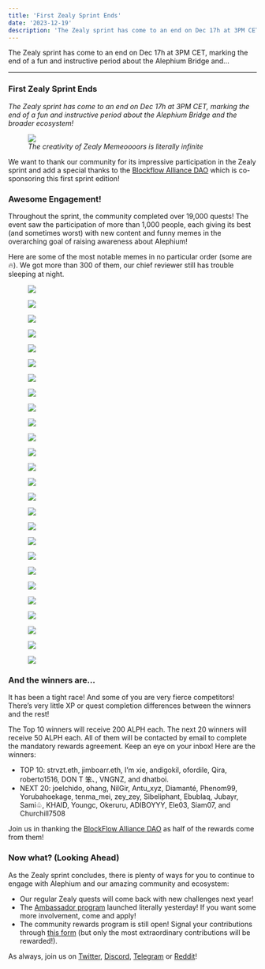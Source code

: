 ```yaml
---
title: 'First Zealy Sprint Ends'
date: '2023-12-19'
description: 'The Zealy sprint has come to an end on Dec 17h at 3PM CET, marking the end of a fun and instructive period about the Alephium Bridge and…'
---
```


The Zealy sprint has come to an end on Dec 17h at 3PM CET, marking the end of a fun and instructive period about the Alephium Bridge and…

---

### First Zealy Sprint Ends

_The Zealy sprint has come to an end on Dec 17h at 3PM CET, marking the end of a fun and instructive period about the Alephium Bridge and the broader ecosystem!_

<figure id="3823" class="graf graf--figure graf-after--p">
<img src="https://cdn-images-1.medium.com/max/800/0*IxGlAubqHVvM4itB" class="graf-image" data-image-id="0*IxGlAubqHVvM4itB" data-width="470" data-height="500" data-is-featured="true" />
<figcaption><em>The creativity of Zealy Memeoooors is literally infinite</em></figcaption>
</figure>

We want to thank our community for its impressive participation in the Zealy sprint and add a special thanks to the <a href="https://twitter.com/Blockflow_DAO" class="markup--anchor markup--p-anchor" data-href="https://twitter.com/Blockflow_DAO" rel="noopener" target="_blank">Blockflow Alliance DAO</a> which is co-sponsoring this first sprint edition!

### Awesome Engagement!

Throughout the sprint, the community completed over 19,000 quests! The event saw the participation of more than 1,000 people, each giving its best (and sometimes worst) with new content and funny memes in the overarching goal of raising awareness about Alephium!

Here are some of the most notable memes in no particular order (some are 🔥). We got more than 300 of them, our chief reviewer still has trouble sleeping at night.

<figure id="b5b0" class="graf graf--figure graf--layoutOutsetRow is-partialWidth graf-after--p" style="width: 26.709%;">
<img src="https://cdn-images-1.medium.com/max/400/1*tkWKga4jtDNgpT9xW2Vo7w.jpeg" class="graf-image" data-image-id="1*tkWKga4jtDNgpT9xW2Vo7w.jpeg" data-width="961" data-height="1200" />
</figure>

<figure id="a4ea" class="graf graf--figure graf--layoutOutsetRowContinue is-partialWidth graf-after--figure" style="width: 40.08%;">
<img src="https://cdn-images-1.medium.com/max/600/1*CQ2oKF6kyRF7i2u0DTECnQ.jpeg" class="graf-image" data-image-id="1*CQ2oKF6kyRF7i2u0DTECnQ.jpeg" data-width="601" data-height="500" />
</figure>

<figure id="d0d6" class="graf graf--figure graf--layoutOutsetRowContinue is-partialWidth graf-after--figure" style="width: 33.211%;">
<img src="https://cdn-images-1.medium.com/max/400/1*-AYiQhPqvMMZtN0-AAzqBg.jpeg" class="graf-image" data-image-id="1*-AYiQhPqvMMZtN0-AAzqBg.jpeg" data-width="2550" data-height="2560" />
</figure>

<figure id="e661" class="graf graf--figure graf--layoutOutsetRow is-partialWidth graf-after--figure" style="width: 32.404%;">
<img src="https://cdn-images-1.medium.com/max/400/1*26H4pGM6b_FZecP8PsCb0w.jpeg" class="graf-image" data-image-id="1*26H4pGM6b_FZecP8PsCb0w.jpeg" data-width="890" data-height="815" />
</figure>

<figure id="dd3b" class="graf graf--figure graf--layoutOutsetRowContinue is-partialWidth graf-after--figure" style="width: 37.211%;">
<img src="https://cdn-images-1.medium.com/max/600/1*EODIsDqd80lXUUjh3Ng01w.png" class="graf-image" data-image-id="1*EODIsDqd80lXUUjh3Ng01w.png" data-width="720" data-height="574" />
</figure>

<figure id="6c15" class="graf graf--figure graf--layoutOutsetRowContinue is-partialWidth graf-after--figure" style="width: 30.386%;">
<img src="https://cdn-images-1.medium.com/max/400/1*MzN-A7QwjtFmxjqUOIsoVQ.png" class="graf-image" data-image-id="1*MzN-A7QwjtFmxjqUOIsoVQ.png" data-width="511" data-height="499" />
</figure>

<figure id="0485" class="graf graf--figure graf--layoutOutsetRow is-partialWidth graf-after--figure" style="width: 34.261%;">
<img src="https://cdn-images-1.medium.com/max/600/1*hscCHccGC2shlwUjJM-Qgw.jpeg" class="graf-image" data-image-id="1*hscCHccGC2shlwUjJM-Qgw.jpeg" data-width="720" data-height="722" />
</figure>

<figure id="6c1a" class="graf graf--figure graf--layoutOutsetRowContinue is-partialWidth graf-after--figure" style="width: 32.302%;">
<img src="https://cdn-images-1.medium.com/max/400/1*_YwW7QiyouN_aMu1o5cpRA.png" class="graf-image" data-image-id="1*_YwW7QiyouN_aMu1o5cpRA.png" data-width="470" data-height="500" />
</figure>

<figure id="0d94" class="graf graf--figure graf--layoutOutsetRowContinue is-partialWidth graf-after--figure" style="width: 33.436%;">
<img src="https://cdn-images-1.medium.com/max/400/1*tqGBiCa8z5MNkovaC4JOpw.jpeg" class="graf-image" data-image-id="1*tqGBiCa8z5MNkovaC4JOpw.jpeg" data-width="1000" data-height="1028" />
</figure>

<figure id="58ae" class="graf graf--figure graf--layoutOutsetRow is-partialWidth graf-after--figure" style="width: 38.515%;">
<img src="https://cdn-images-1.medium.com/max/600/1*IjnyBN7AEjV77AfozePOMw.jpeg" class="graf-image" data-image-id="1*IjnyBN7AEjV77AfozePOMw.jpeg" data-width="748" data-height="499" />
</figure>

<figure id="6f14" class="graf graf--figure graf--layoutOutsetRowContinue is-partialWidth graf-after--figure" style="width: 29.368%;">
<img src="https://cdn-images-1.medium.com/max/400/1*-yYjypHCen0JuzpAzXscEw.jpeg" class="graf-image" data-image-id="1*-yYjypHCen0JuzpAzXscEw.jpeg" data-width="696" data-height="609" />
</figure>

<figure id="e0d2" class="graf graf--figure graf--layoutOutsetRowContinue is-partialWidth graf-after--figure" style="width: 32.117%;">
<img src="https://cdn-images-1.medium.com/max/400/1*4SCLVuOMBwtZTZBSpLgrfg.png" class="graf-image" data-image-id="1*4SCLVuOMBwtZTZBSpLgrfg.png" data-width="625" data-height="500" />
</figure>

<figure id="5226" class="graf graf--figure graf--layoutOutsetRow is-partialWidth graf-after--figure" style="width: 29.222%;">
<img src="https://cdn-images-1.medium.com/max/400/1*6zaUCCVMZpjRfWHYmX8qkg.jpeg" class="graf-image" data-image-id="1*6zaUCCVMZpjRfWHYmX8qkg.jpeg" data-width="500" data-height="756" />
</figure>

<figure id="224d" class="graf graf--figure graf--layoutOutsetRowContinue is-partialWidth graf-after--figure" style="width: 32.714%;">
<img src="https://cdn-images-1.medium.com/max/400/1*rk38FivUHtlv6HcQhdD8DA.png" class="graf-image" data-image-id="1*rk38FivUHtlv6HcQhdD8DA.png" data-width="500" data-height="676" />
</figure>

<figure id="9748" class="graf graf--figure graf--layoutOutsetRowContinue is-partialWidth graf-after--figure" style="width: 38.064%;">
<img src="https://cdn-images-1.medium.com/max/600/1*4aFQfyPcyKyAcVJSIhE67Q.jpeg" class="graf-image" data-image-id="1*4aFQfyPcyKyAcVJSIhE67Q.jpeg" data-width="1080" data-height="1254" />
</figure>

<figure id="ef77" class="graf graf--figure graf--layoutOutsetRow is-partialWidth graf-after--figure" style="width: 36.778%;">
<img src="https://cdn-images-1.medium.com/max/600/1*bcVXQTFKOl-QsJ1j8hM3OQ.jpeg" class="graf-image" data-image-id="1*bcVXQTFKOl-QsJ1j8hM3OQ.jpeg" data-width="1080" data-height="1080" />
</figure>

<figure id="f274" class="graf graf--figure graf--layoutOutsetRowContinue is-partialWidth graf-after--figure" style="width: 36.778%;">
<img src="https://cdn-images-1.medium.com/max/600/1*zGxhTjMv5om5GcKDfWoeKg.jpeg" class="graf-image" data-image-id="1*zGxhTjMv5om5GcKDfWoeKg.jpeg" data-width="500" data-height="500" />
</figure>

<figure id="2211" class="graf graf--figure graf--layoutOutsetRowContinue is-partialWidth graf-after--figure" style="width: 26.444%;">
<img src="https://cdn-images-1.medium.com/max/400/1*m4lpOfO6G_t3GbHZxSyZTQ.jpeg" class="graf-image" data-image-id="1*m4lpOfO6G_t3GbHZxSyZTQ.jpeg" data-width="647" data-height="900" />
</figure>

<figure id="abe6" class="graf graf--figure graf--layoutOutsetRow is-partialWidth graf-after--figure" style="width: 38.733%;">
<img src="https://cdn-images-1.medium.com/max/600/1*krB5Qgh6ct-C71FznRB36g.jpeg" class="graf-image" data-image-id="1*krB5Qgh6ct-C71FznRB36g.jpeg" data-width="697" data-height="500" />
</figure>

<figure id="29f0" class="graf graf--figure graf--layoutOutsetRowContinue is-partialWidth graf-after--figure" style="width: 27.702%;">
<img src="https://cdn-images-1.medium.com/max/400/1*2sM7Drwp_lCeIEECS6x4mg.png" class="graf-image" data-image-id="1*2sM7Drwp_lCeIEECS6x4mg.png" data-width="1276" data-height="1280" />
</figure>

<figure id="71ba" class="graf graf--figure graf--layoutOutsetRowContinue is-partialWidth graf-after--figure" style="width: 33.565%;">
<img src="https://cdn-images-1.medium.com/max/600/1*kCGN091CwtFCWT7WE9qwzw.png" class="graf-image" data-image-id="1*kCGN091CwtFCWT7WE9qwzw.png" data-width="1746" data-height="1445" />
</figure>

<figure id="ac7e" class="graf graf--figure graf--layoutOutsetRow is-partialWidth graf-after--figure" style="width: 20.873%;">
<img src="https://cdn-images-1.medium.com/max/400/1*nJ3KNkubQgdcvAUMYzsOyg.jpeg" class="graf-image" data-image-id="1*nJ3KNkubQgdcvAUMYzsOyg.jpeg" data-width="500" data-height="559" />
</figure>

<figure id="6632" class="graf graf--figure graf--layoutOutsetRowContinue is-partialWidth graf-after--figure" style="width: 42.961%;">
<img src="https://cdn-images-1.medium.com/max/600/1*6lS8_7Seg8hwyUjNkJTAqQ.jpeg" class="graf-image" data-image-id="1*6lS8_7Seg8hwyUjNkJTAqQ.jpeg" data-width="2558" data-height="1390" />
</figure>

<figure id="86f5" class="graf graf--figure graf--layoutOutsetRowContinue is-partialWidth graf-after--figure" style="width: 36.166%;">
<img src="https://cdn-images-1.medium.com/max/600/1*ixKpZKXJCHROkVrC6brIwg.jpeg" class="graf-image" data-image-id="1*ixKpZKXJCHROkVrC6brIwg.jpeg" data-width="1024" data-height="661" />
</figure>

<figure id="e554" class="graf graf--figure graf--layoutOutsetRow is-partialWidth graf-after--figure" style="width: 54.755%;">
<img src="https://cdn-images-1.medium.com/max/800/1*9ExissPNauAQtt4woZzw1w.jpeg" class="graf-image" data-image-id="1*9ExissPNauAQtt4woZzw1w.jpeg" data-width="1080" data-height="605" />
</figure>

<figure id="cbb4" class="graf graf--figure graf--layoutOutsetRowContinue is-partialWidth graf-after--figure" style="width: 45.245%;">
<img src="https://cdn-images-1.medium.com/max/600/1*b0fIjwUS2E5iQj9ENASw0g.jpeg" class="graf-image" data-image-id="1*b0fIjwUS2E5iQj9ENASw0g.jpeg" data-width="755" data-height="512" />
</figure>

### And the winners are…

It has been a tight race! And some of you are very fierce competitors! There’s very little XP or quest completion differences between the winners and the rest!

The Top 10 winners will receive 200 ALPH each. The next 20 winners will receive 50 ALPH each. All of them will be contacted by email to complete the mandatory rewards agreement. Keep an eye on your inbox! Here are the winners:

- <span id="3cb2">TOP 10: strvzt.eth, jimboarr.eth, I’m xie, andigokil, ofordile, Qira, roberto1516, DON T 笨､, VNGNZ, and dhatboi.</span>
- <span id="87ba">NEXT 20: joelchido, ohang, NilGir, Antu_xyz, Diamanté, Phenom99, Yorubahoekage, tenma_mei, zey_zey, Sibeliphant, Ebublaq, Jubayr, Sami♧, KHAID, Youngc, Okeruru, ADIBOYYY, Ele03, Siam07, and Churchill7508</span>

Join us in thanking the <a href="https://twitter.com/Blockflow_DAO" class="markup--anchor markup--p-anchor" data-href="https://twitter.com/Blockflow_DAO" rel="noopener" target="_blank">BlockFlow Alliance DAO</a> as half of the rewards come from them!

### Now what? (Looking Ahead)

As the Zealy sprint concludes, there is plenty of ways for you to continue to engage with Alephium and our amazing community and ecosystem:

- <span id="b95f">Our regular Zealy quests will come back with new challenges next year!</span>
- <span id="3e0d">The <a href="https://medium.com/@alephium/alephium-launches-its-ambassador-program-8e9c9c8c9d94" class="markup--anchor markup--li-anchor" data-href="https://medium.com/@alephium/alephium-launches-its-ambassador-program-8e9c9c8c9d94" target="_blank">Ambassador program</a> launched literally yesterday! If you want some more involvement, come and apply!</span>
- <span id="3661">The community rewards program is still open! Signal your contributions through <a href="https://docs.google.com/forms/d/e/1FAIpQLSeaSouXl-Hwd_lZohwgysqk-8whc9bydHuVpSCr1C6IoDHuoA/viewform" class="markup--anchor markup--li-anchor" data-href="https://docs.google.com/forms/d/e/1FAIpQLSeaSouXl-Hwd_lZohwgysqk-8whc9bydHuVpSCr1C6IoDHuoA/viewform" rel="noopener" target="_blank">this form</a> (but only the most extraordinary contributions will be rewarded!).</span>

As always, join us on <a href="https://twitter.com/alephium" class="markup--anchor markup--p-anchor" data-href="https://twitter.com/alephium" rel="noopener" target="_blank">Twitter</a>, <a href="http://alephium.org/discord" class="markup--anchor markup--p-anchor" data-href="http://alephium.org/discord" rel="noopener" target="_blank">Discord</a>, <a href="https://t.me/alephiumgroup" class="markup--anchor markup--p-anchor" data-href="https://t.me/alephiumgroup" rel="noopener" target="_blank">Telegram</a> or <a href="https://www.reddit.com/r/Alephium/" class="markup--anchor markup--p-anchor" data-href="https://www.reddit.com/r/Alephium/" rel="noopener" target="_blank">Reddit</a>!
